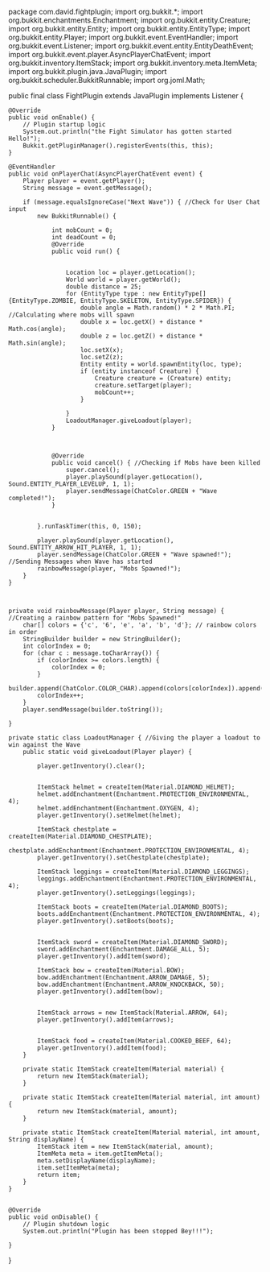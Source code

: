 package com.david.fightplugin;
import org.bukkit.*;
import org.bukkit.enchantments.Enchantment;
import org.bukkit.entity.Creature;
import org.bukkit.entity.Entity;
import org.bukkit.entity.EntityType;
import org.bukkit.entity.Player;
import org.bukkit.event.EventHandler;
import org.bukkit.event.Listener;
import org.bukkit.event.entity.EntityDeathEvent;
import org.bukkit.event.player.AsyncPlayerChatEvent;
import org.bukkit.inventory.ItemStack;
import org.bukkit.inventory.meta.ItemMeta;
import org.bukkit.plugin.java.JavaPlugin;
import org.bukkit.scheduler.BukkitRunnable;
import org.joml.Math;


public final class FightPlugin extends JavaPlugin implements Listener {

    @Override
    public void onEnable() {
        // Plugin startup logic
        System.out.println("the Fight Simulator has gotten started Hello!");
        Bukkit.getPluginManager().registerEvents(this, this);
    }

    @EventHandler
    public void onPlayerChat(AsyncPlayerChatEvent event) {
        Player player = event.getPlayer();
        String message = event.getMessage();

        if (message.equalsIgnoreCase("Next Wave")) { //Check for User Chat input
            new BukkitRunnable() {

                int mobCount = 0;
                int deadCount = 0;
                @Override
                public void run() {


                    Location loc = player.getLocation();
                    World world = player.getWorld();
                    double distance = 25;
                    for (EntityType type : new EntityType[] {EntityType.ZOMBIE, EntityType.SKELETON, EntityType.SPIDER}) {
                        double angle = Math.random() * 2 * Math.PI; //Calculating where mobs will spawn
                        double x = loc.getX() + distance * Math.cos(angle);
                        double z = loc.getZ() + distance * Math.sin(angle);
                        loc.setX(x);
                        loc.setZ(z);
                        Entity entity = world.spawnEntity(loc, type);
                        if (entity instanceof Creature) {
                            Creature creature = (Creature) entity;
                            creature.setTarget(player);
                            mobCount++;
                        }

                    }
                    LoadoutManager.giveLoadout(player);
                }



                @Override
                public void cancel() { //Checking if Mobs have been killed
                    super.cancel();
                    player.playSound(player.getLocation(), Sound.ENTITY_PLAYER_LEVELUP, 1, 1);
                    player.sendMessage(ChatColor.GREEN + "Wave completed!");
                }


            }.runTaskTimer(this, 0, 150);

            player.playSound(player.getLocation(), Sound.ENTITY_ARROW_HIT_PLAYER, 1, 1);
            player.sendMessage(ChatColor.GREEN + "Wave spawned!"); //Sending Messages when Wave has started
            rainbowMessage(player, "Mobs Spawned!");
        }
    }



    private void rainbowMessage(Player player, String message) { //Creating a rainbow pattern for "Mobs Spawned!"
        char[] colors = {'c', '6', 'e', 'a', 'b', 'd'}; // rainbow colors in order
        StringBuilder builder = new StringBuilder();
        int colorIndex = 0;
        for (char c : message.toCharArray()) {
            if (colorIndex >= colors.length) {
                colorIndex = 0;
            }
            builder.append(ChatColor.COLOR_CHAR).append(colors[colorIndex]).append(c);
            colorIndex++;
        }
        player.sendMessage(builder.toString());

    }

    private static class LoadoutManager { //Giving the player a loadout to win against the Wave
        public static void giveLoadout(Player player) {

            player.getInventory().clear();


            ItemStack helmet = createItem(Material.DIAMOND_HELMET);
            helmet.addEnchantment(Enchantment.PROTECTION_ENVIRONMENTAL, 4);
            helmet.addEnchantment(Enchantment.OXYGEN, 4);
            player.getInventory().setHelmet(helmet);

            ItemStack chestplate = createItem(Material.DIAMOND_CHESTPLATE);
            chestplate.addEnchantment(Enchantment.PROTECTION_ENVIRONMENTAL, 4);
            player.getInventory().setChestplate(chestplate);

            ItemStack leggings = createItem(Material.DIAMOND_LEGGINGS);
            leggings.addEnchantment(Enchantment.PROTECTION_ENVIRONMENTAL, 4);
            player.getInventory().setLeggings(leggings);

            ItemStack boots = createItem(Material.DIAMOND_BOOTS);
            boots.addEnchantment(Enchantment.PROTECTION_ENVIRONMENTAL, 4);
            player.getInventory().setBoots(boots);


            ItemStack sword = createItem(Material.DIAMOND_SWORD);
            sword.addEnchantment(Enchantment.DAMAGE_ALL, 5);
            player.getInventory().addItem(sword);

            ItemStack bow = createItem(Material.BOW);
            bow.addEnchantment(Enchantment.ARROW_DAMAGE, 5);
            bow.addEnchantment(Enchantment.ARROW_KNOCKBACK, 50);
            player.getInventory().addItem(bow);


            ItemStack arrows = new ItemStack(Material.ARROW, 64);
            player.getInventory().addItem(arrows);


            ItemStack food = createItem(Material.COOKED_BEEF, 64);
            player.getInventory().addItem(food);
        }

        private static ItemStack createItem(Material material) {
            return new ItemStack(material);
        }

        private static ItemStack createItem(Material material, int amount) {
            return new ItemStack(material, amount);
        }

        private static ItemStack createItem(Material material, int amount, String displayName) {
            ItemStack item = new ItemStack(material, amount);
            ItemMeta meta = item.getItemMeta();
            meta.setDisplayName(displayName);
            item.setItemMeta(meta);
            return item;
        }
    }


    @Override
    public void onDisable() {
        // Plugin shutdown logic
        System.out.println("Plugin has been stopped Bey!!!");

    }
}

